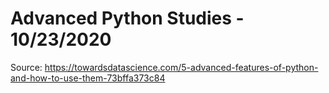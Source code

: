 
# Advanced Python Studies - 10/23/2020

Source: https://towardsdatascience.com/5-advanced-features-of-python-and-how-to-use-them-73bffa373c84

